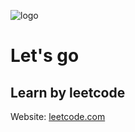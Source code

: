 ![logo](https://c4.wallpaperflare.com/wallpaper/645/96/47/python-programming-programming-programming-language-code-hd-wallpaper-preview.jpg)
<h1>Let's go</h1>
<h2>Learn by leetcode</h2>

  <p>Website: <a href = "https://leetcode.com">leetcode.com</a></p>
